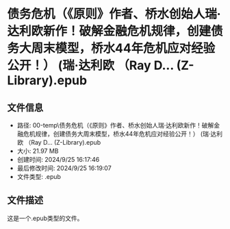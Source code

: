 ﻿# 债务危机（《原则》作者、桥水创始人瑞·达利欧新作！破解金融危机规律，创建债务大周末模型，桥水44年危机应对经验公开！） (瑞·达利欧 （Ray D... (Z-Library).epub

## 文件信息
- 路径: 00-temp\债务危机（《原则》作者、桥水创始人瑞·达利欧新作！破解金融危机规律，创建债务大周末模型，桥水44年危机应对经验公开！） (瑞·达利欧 （Ray D... (Z-Library).epub
- 大小: 21.97 MB
- 创建时间: 2024/9/25 16:17:46
- 最后修改时间: 2024/9/25 16:19:07
- 文件类型: .epub

## 文件描述
这是一个.epub类型的文件。

